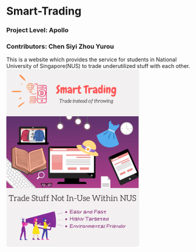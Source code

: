 # Smart-Trading 
### Project Level: Apollo
### Contributors: Chen Siyi Zhou Yurou
This is a website which provides the service for students in National University of Singapore(NUS) to trade underutilized stuff with each other.
<img src="https://raw.githubusercontent.com/Irislah/Smart-Trading/master/Poster.png" alt="Poster" width=350 align="bottom">
